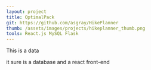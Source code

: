 ```yaml
---
layout: project
title: OptimalPack
git: https://github.com/asgray/HikePlanner
thumb: /assets/images/projects/hikeplanner_thumb.png
tools: React.js MySQL Flask
---
```


This is a data

<!--more-->

it sure is a database and a react front-end
